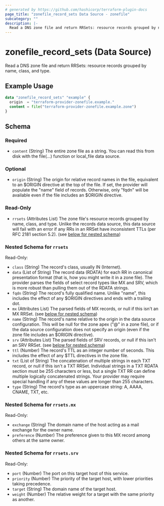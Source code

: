 ```yaml
---
# generated by https://github.com/hashicorp/terraform-plugin-docs
page_title: "zonefile_record_sets Data Source - zonefile"
subcategory: ""
description: |-
  Read a DNS zone file and return RRSets: resource records grouped by name, class, and type.
---
```


# zonefile_record_sets (Data Source)

Read a DNS zone file and return RRSets: resource records grouped by name, class, and type.

## Example Usage

```terraform
data "zonefile_record_sets" "example" {
  origin  = "terraform-provider-zonefile.example."
  content = file("terraform-provider-zonefile.example.zone")
}
```

<!-- schema generated by tfplugindocs -->
## Schema

### Required

- `content` (String) The entire zone file as a string. You can read this from disk with the file(…) function or local_file data source.

### Optional

- `origin` (String) The origin for relative record names in the file, equivalent to an $ORIGIN directive at the top of the file. If set, the provider will populate the "name" field of records. Otherwise, only "fqdn" will be available even if the file includes an $ORIGIN directive.

### Read-Only

- `rrsets` (Attributes List) The zone file's resource records grouped by name, class, and type. Unlike the records data source, this data source will fail with an error if any RRs in an RRSet have inconsistent TTLs (per RFC 2181 section 5.2). (see [below for nested schema](#nestedatt--rrsets))

<a id="nestedatt--rrsets"></a>
### Nested Schema for `rrsets`

Read-Only:

- `class` (String) The record's class, usually IN (Internet).
- `data` (List of String) The record data (RDATA) for each RR in canonical presentation format (that is, how you might write it in a zone file). The provider parses the fields of select record types like MX and SRV, which is more robust than pulling them out of the RDATA strings.
- `fqdn` (String) The record's fully qualified name. Unlike "name", this includes the effect of any $ORIGIN directives and ends with a trailing dot.
- `mx` (Attributes List) The parsed fields of MX records, or null if this isn't an MX RRSet. (see [below for nested schema](#nestedatt--rrsets--mx))
- `name` (String) The record's name relative to the origin in the data source configuration. This will be null for the zone apex ("@" in a zone file), or if the data source configuration does not specify an origin (even if the zone file includes an $ORIGIN directive).
- `srv` (Attributes List) The parsed fields of SRV records, or null if this isn't an SRV RRSet. (see [below for nested schema](#nestedatt--rrsets--srv))
- `ttl` (Number) The record's TTL as an integer number of seconds. This includes the effect of any $TTL directives in the zone file.
- `txt` (List of String) The concatenation of multiple strings in each TXT record, or null if this isn't a TXT RRSet. Individual strings in a TXT RDATA section must be 255 characters or less, but a single TXT RR can define multiple logically concatenated strings. Your provider may require special handling if any of these values are longer than 255 characters.
- `type` (String) The record's type as an uppercase string: A, AAAA, CNAME, TXT, etc.

<a id="nestedatt--rrsets--mx"></a>
### Nested Schema for `rrsets.mx`

Read-Only:

- `exchange` (String) The domain name of the host acting as a mail exchange for the owner name.
- `preference` (Number) The preference given to this MX record among others at the same owner.


<a id="nestedatt--rrsets--srv"></a>
### Nested Schema for `rrsets.srv`

Read-Only:

- `port` (Number) The port on this target host of this service.
- `priority` (Number) The priority of the target host, with lower priorities taking precedence.
- `target` (String) The domain name of the target host.
- `weight` (Number) The relative weight for a target with the same priority as another.
